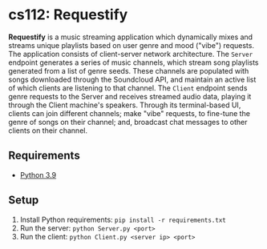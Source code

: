 # cs112: Requestify

**Requestify** is a music streaming application which dynamically mixes and streams unique playlists based on user genre and mood ("vibe") requests.  The application consists of client-server network architecture. The `Server` endpoint generates a series of music channels, which stream song playlists generated from a list of genre seeds. These channels are populated with songs downloaded through the Soundcloud API, and maintain an active list of which clients are listening to that channel. The `Client` endpoint sends genre requests to the Server and receives streamed audio data, playing it through the Client machine's speakers. Through its terminal-based UI, clients can join different channels; make "vibe" requests, to fine-tune the genre of songs on their channel; and, broadcast chat messages to other clients on their channel.

## Requirements

-   [Python 3.9](https://www.python.org/downloads/)

## Setup

1. Install Python requirements: `pip install -r requirements.txt`
2. Run the server: `python Server.py <port>`
3. Run the client: `python Client.py <server ip> <port>`
